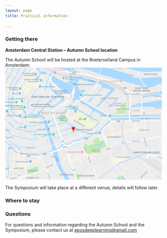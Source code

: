 ```yaml
---
layout: page
title: Practical information

---
```



### Getting there

**Amsterdam Central Station – Autumn School location**

The Autumn School will be hosted at the Roeterseiland Campus in Amsterdam:
[![RoeterseilandCampus](/imgs/mapREC.png)](https://www.google.com/maps/place/Roeterseiland+Campus/@52.363313,4.9097836,17z/data=!3m1!4b1!4m5!3m4!1s0x47c60998ffb76569:0x42b058cd42580a78!8m2!3d52.3633097!4d4.9119723)

The Symposium will take place at a different venue, details will follow later.

### Where to stay



### Questions
For questions and information regarding the Autumn School and the Symposium, please contact us at <eposdeeplearning@gmail.com> 

